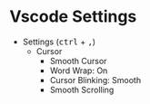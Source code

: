 # Vscode Settings
- Settings (<kbd>ctrl</kbd> + <kbd>,</kbd>)
  - Cursor
     - Smooth Cursor
     - Word Wrap: On
     - Cursor Blinking: Smooth
     - Smooth Scrolling
